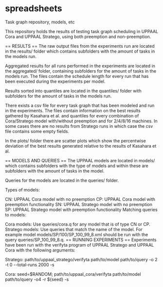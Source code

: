# spreadsheets
Task graph repository, models, etc

This repository holds the results of testing task graph scheduling in UPPAAL Cora and UPPAAL Stratego, using both preemption and non-preemption.

== RESULTS ==
The raw output files from the experiments run are located in the results/ folder which contains subfolders with the amount of tasks in the models run.

Aggregated results for all runs performed in the experiments are located in the aggregated/ folder, containing subfolders for the amount of tasks in the models run. The files contain the schedule length for every run that has been executed during the experiments per model.

Results sorted into quantiles are located in the quantiles/ folder with subfolders for the amount of tasks in the models run.

There exists a csv file for every task graph that has been modeled and run in the experiments. The files contain information on the best results gathered by Kasahara et al. and quantiles for every combination of Cora/Stratego model with/without preemption and for 2/4/8/16 machines. In some cases there are no results from Stratego runs in which case the csv file contains some empty fields.

In the plots/ folder there are scatter plots which show the percentwise deviation of the best results generated relative to the results of Kasahara et al.

== MODELS AND QUERIES ==
The UPPAAL models are located in models/ which contains subfolders with the type of models and within these are subfolders with the amount of tasks in the model.

Queries for the models are located in the queries/ folder.

Types of models:

CN: UPPAAL Cora model with no preemption
CP: UPPAAL Cora model with preemption functionality
SN: UPPAAL Stratego model with no preemption
SP: UPPAAL Stratego model with preemption functionality
Matching queries to models:

Cora models: Use queries/cora.q for any model that is of type CN or CP.
Stratego models: Use queries that match the name of the model.
For example model models/SP/100/SP_100_99_8.xml should be run with the query queries/SP_100_99_8.q.
== RUNNING EXPERIMENTS ==
Experiments have been run with the verifyta program of UPPAAL Stratego and UPPAAL Cora with the following arguments:

Stratego: path/to/uppaal_stratego/verifyta path/to/model path/to/query -o 2 -t 0 --total-runs 2000 -s

Cora: seed=$RANDOM; path/to/uppaal_cora/verifyta path/to/model path/to/query -o4 -r ${seed} -s